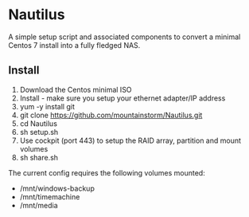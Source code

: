 Nautilus
========

A simple setup script and associated components to convert a minimal Centos 7 install into a fully fledged NAS.


Install
-------

1. Download the Centos minimal ISO
2. Install - make sure you setup your ethernet adapter/IP address
3. yum -y install git
4. git clone https://github.com/mountainstorm/Nautilus.git
5. cd Nautilus
6. sh setup.sh
7. Use cockpit (port 443) to setup the RAID array, partition and mount volumes
8. sh share.sh <backup-pwd>

The current config requires the following volumes mounted:
* /mnt/windows-backup
* /mnt/timemachine
* /mnt/media
